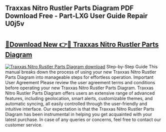 ## Traxxas Nitro Rustler Parts Diagram PDF Download Free - Part-LXG User Guide Repair U0j5v

# <h2><a href="http://dfp1rp.blite.top/?on=Traxxas+Nitro+Rustler+Parts+Diagram">🔗Download New 👉🔴 Traxxas Nitro Rustler Parts Diagram</a></h2>

[![Traxxas Nitro Rustler Parts Diagram download](https://i.imgur.com/lujVjoI.png)](http://dfp1rp.blite.top/?on=Traxxas+Nitro+Rustler+Parts+Diagram)
Step-by-Step Guide This manual breaks down the process of using your new Traxxas Nitro Rustler Parts Diagram into manageable steps for effortless operation. Important User Agreement Please review the user agreement terms and conditions before operating your new Traxxas Nitro Rustler Parts Diagram. Traxxas Nitro Rustler Parts Diagram offers users an extensive range of advanced features, including geolocation, smart alerts, customizable themes, and automatic syncing, all easily controlled through the user-friendly and intuitive interface. Our expectation is that the Traxxas Nitro Rustler Parts Diagram has been instrumental in helping you get acquainted with your latest purchase. In case of any queries or concerns, feel free to contact our customer service.
